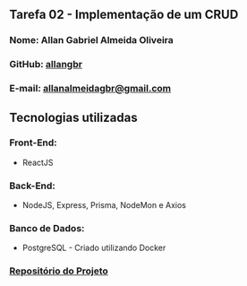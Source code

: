 ## Tarefa 02 - Implementação de um CRUD

### Nome: Allan Gabriel Almeida Oliveira
### GitHub: [allangbr](https://github.com/allangbr)
### E-mail: allanalmeidagbr@gmail.com

## Tecnologias utilizadas 
### Front-End: 
- ReactJS
### Back-End:
- NodeJS, Express, Prisma, NodeMon e Axios
### Banco de Dados:
- PostgreSQL - Criado utilizando Docker

### [Repositório do Projeto](https://github.com/allangbr/crud-application)

